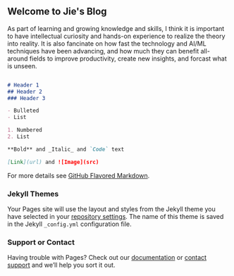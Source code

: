 ## Welcome to Jie's Blog

As part of learning and growing knowledge and skills, I think it is important to have intellectual curiosity and hands-on experience to realize the theory into reality. It is also fancinate on how fast the technology and AI/ML techniques have been advancing, and how much they can benefit all-around fields to improve productivity, create new insights, and forcast what is unseen. 

```markdown

# Header 1
## Header 2
### Header 3

- Bulleted
- List

1. Numbered
2. List

**Bold** and _Italic_ and `Code` text

[Link](url) and ![Image](src)
```

For more details see [GitHub Flavored Markdown](https://guides.github.com/features/mastering-markdown/).

### Jekyll Themes

Your Pages site will use the layout and styles from the Jekyll theme you have selected in your [repository settings](https://github.com/jzhang34/2021-August/settings/pages). The name of this theme is saved in the Jekyll `_config.yml` configuration file.

### Support or Contact

Having trouble with Pages? Check out our [documentation](https://docs.github.com/categories/github-pages-basics/) or [contact support](https://support.github.com/contact) and we’ll help you sort it out.
